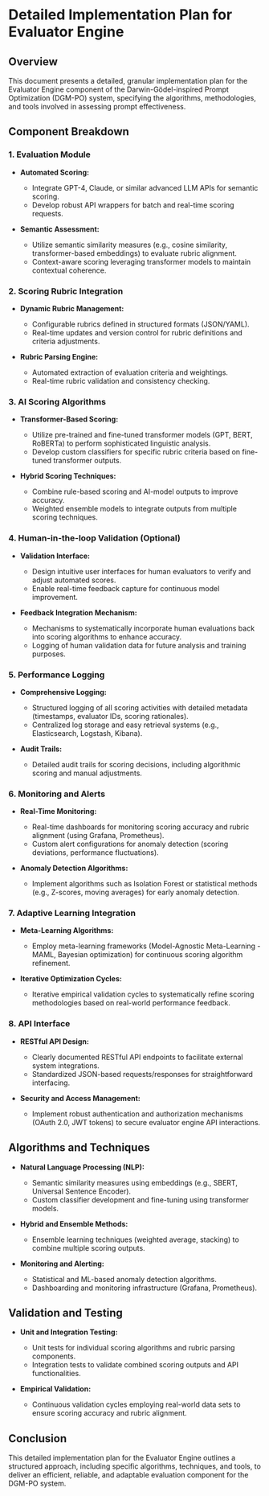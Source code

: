 # Detailed Implementation Plan for Evaluator Engine

## Overview
This document presents a detailed, granular implementation plan for the Evaluator Engine component of the Darwin-Gödel-inspired Prompt Optimization (DGM-PO) system, specifying the algorithms, methodologies, and tools involved in assessing prompt effectiveness.

## Component Breakdown

### 1. Evaluation Module
- **Automated Scoring:**
  - Integrate GPT-4, Claude, or similar advanced LLM APIs for semantic scoring.
  - Develop robust API wrappers for batch and real-time scoring requests.

- **Semantic Assessment:**
  - Utilize semantic similarity measures (e.g., cosine similarity, transformer-based embeddings) to evaluate rubric alignment.
  - Context-aware scoring leveraging transformer models to maintain contextual coherence.

### 2. Scoring Rubric Integration
- **Dynamic Rubric Management:**
  - Configurable rubrics defined in structured formats (JSON/YAML).
  - Real-time updates and version control for rubric definitions and criteria adjustments.

- **Rubric Parsing Engine:**
  - Automated extraction of evaluation criteria and weightings.
  - Real-time rubric validation and consistency checking.

### 3. AI Scoring Algorithms
- **Transformer-Based Scoring:**
  - Utilize pre-trained and fine-tuned transformer models (GPT, BERT, RoBERTa) to perform sophisticated linguistic analysis.
  - Develop custom classifiers for specific rubric criteria based on fine-tuned transformer outputs.

- **Hybrid Scoring Techniques:**
  - Combine rule-based scoring and AI-model outputs to improve accuracy.
  - Weighted ensemble models to integrate outputs from multiple scoring techniques.

### 4. Human-in-the-loop Validation (Optional)
- **Validation Interface:**
  - Design intuitive user interfaces for human evaluators to verify and adjust automated scores.
  - Enable real-time feedback capture for continuous model improvement.

- **Feedback Integration Mechanism:**
  - Mechanisms to systematically incorporate human evaluations back into scoring algorithms to enhance accuracy.
  - Logging of human validation data for future analysis and training purposes.

### 5. Performance Logging
- **Comprehensive Logging:**
  - Structured logging of all scoring activities with detailed metadata (timestamps, evaluator IDs, scoring rationales).
  - Centralized log storage and easy retrieval systems (e.g., Elasticsearch, Logstash, Kibana).

- **Audit Trails:**
  - Detailed audit trails for scoring decisions, including algorithmic scoring and manual adjustments.

### 6. Monitoring and Alerts
- **Real-Time Monitoring:**
  - Real-time dashboards for monitoring scoring accuracy and rubric alignment (using Grafana, Prometheus).
  - Custom alert configurations for anomaly detection (scoring deviations, performance fluctuations).

- **Anomaly Detection Algorithms:**
  - Implement algorithms such as Isolation Forest or statistical methods (e.g., Z-scores, moving averages) for early anomaly detection.

### 7. Adaptive Learning Integration
- **Meta-Learning Algorithms:**
  - Employ meta-learning frameworks (Model-Agnostic Meta-Learning - MAML, Bayesian optimization) for continuous scoring algorithm refinement.

- **Iterative Optimization Cycles:**
  - Iterative empirical validation cycles to systematically refine scoring methodologies based on real-world performance feedback.

### 8. API Interface
- **RESTful API Design:**
  - Clearly documented RESTful API endpoints to facilitate external system integrations.
  - Standardized JSON-based requests/responses for straightforward interfacing.

- **Security and Access Management:**
  - Implement robust authentication and authorization mechanisms (OAuth 2.0, JWT tokens) to secure evaluator engine API interactions.

## Algorithms and Techniques
- **Natural Language Processing (NLP):**
  - Semantic similarity measures using embeddings (e.g., SBERT, Universal Sentence Encoder).
  - Custom classifier development and fine-tuning using transformer models.

- **Hybrid and Ensemble Methods:**
  - Ensemble learning techniques (weighted average, stacking) to combine multiple scoring outputs.

- **Monitoring and Alerting:**
  - Statistical and ML-based anomaly detection algorithms.
  - Dashboarding and monitoring infrastructure (Grafana, Prometheus).

## Validation and Testing
- **Unit and Integration Testing:**
  - Unit tests for individual scoring algorithms and rubric parsing components.
  - Integration tests to validate combined scoring outputs and API functionalities.

- **Empirical Validation:**
  - Continuous validation cycles employing real-world data sets to ensure scoring accuracy and rubric alignment.

## Conclusion
This detailed implementation plan for the Evaluator Engine outlines a structured approach, including specific algorithms, techniques, and tools, to deliver an efficient, reliable, and adaptable evaluation component for the DGM-PO system.


